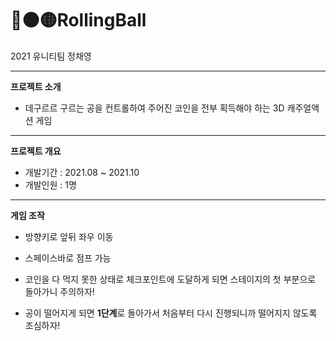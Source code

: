 # 🔴🟠🟡RollingBall
2021 유니티팀 정채영

---
**프로젝트 소개**
- 데구르르 구르는 공을 컨트롤하여 주어진 코인을 전부 획득해야 하는 3D 캐주얼액션 게임

---
**프로젝트 개요**
- 개발기간 : 2021.08 ~ 2021.10
- 개발인원 : 1명

---
**게임 조작**
- 방향키로 앞뒤 좌우 이동
- 스페이스바로 점프 가능

- 코인을 다 먹지 못한 상태로 체크포인트에 도달하게 되면 스테이지의 첫 부분으로 돌아가니 주의하자!
- 공이 떨어지게 되면 **1단계**로 돌아가서 처음부터 다시 진행되니까 떨어지지 않도록 조심하자!
